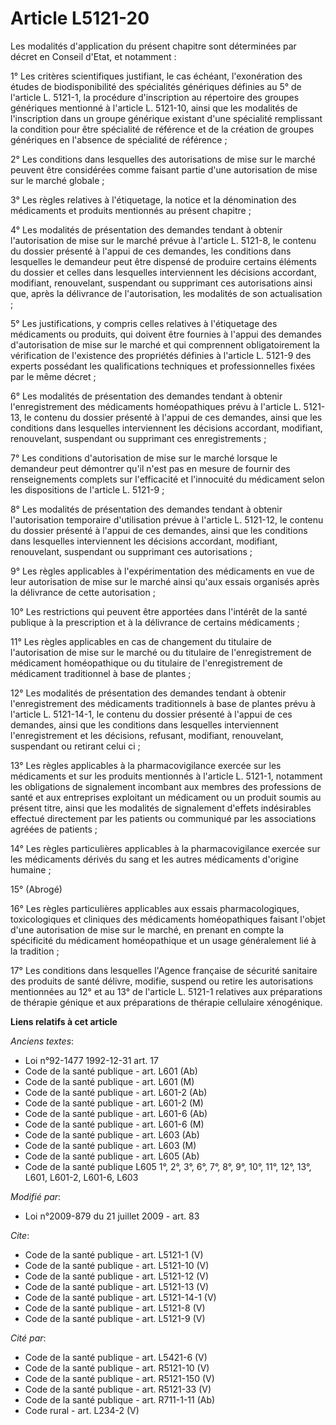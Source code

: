# Article L5121-20

Les modalités d'application du présent chapitre sont déterminées par décret en Conseil d'Etat, et notamment : 

1° Les critères scientifiques justifiant, le cas échéant, l'exonération des études de biodisponibilité des spécialités
génériques définies au 5° de l'article L. 5121-1, la procédure d'inscription au répertoire des groupes génériques mentionné à
l'article L. 5121-10, ainsi que les modalités de l'inscription dans un groupe générique existant d'une spécialité remplissant
la condition pour être spécialité de référence et de la création de groupes génériques en l'absence de spécialité de
référence ; 

2° Les conditions dans lesquelles des autorisations de mise sur le marché peuvent être considérées comme faisant partie d'une
autorisation de mise sur le marché globale ; 

3° Les règles relatives à l'étiquetage, la notice et la dénomination des médicaments et produits mentionnés au présent
chapitre ; 

4° Les modalités de présentation des demandes tendant à obtenir l'autorisation de mise sur le marché prévue à l'article L.
5121-8, le contenu du dossier présenté à l'appui de ces demandes, les conditions dans lesquelles le demandeur peut être
dispensé de produire certains éléments du dossier et celles dans lesquelles interviennent les décisions accordant, modifiant,
renouvelant, suspendant ou supprimant ces autorisations ainsi que, après la délivrance de l'autorisation, les modalités de
son actualisation ; 

5° Les justifications, y compris celles relatives à l'étiquetage des médicaments ou produits, qui doivent être fournies à
l'appui des demandes d'autorisation de mise sur le marché et qui comprennent obligatoirement la vérification de l'existence
des propriétés définies à l'article L. 5121-9 des experts possédant les qualifications techniques et professionnelles fixées
par le même décret ; 

6° Les modalités de présentation des demandes tendant à obtenir l'enregistrement des médicaments homéopathiques prévu à
l'article L. 5121-13, le contenu du dossier présenté à l'appui de ces demandes, ainsi que les conditions dans lesquelles
interviennent les décisions accordant, modifiant, renouvelant, suspendant ou supprimant ces enregistrements ; 

7° Les conditions d'autorisation de mise sur le marché lorsque le demandeur peut démontrer qu'il n'est pas en mesure de
fournir des renseignements complets sur l'efficacité et l'innocuité du médicament selon les dispositions de l'article L.
5121-9 ; 

8° Les modalités de présentation des demandes tendant à obtenir l'autorisation temporaire d'utilisation prévue à l'article L.
5121-12, le contenu du dossier présenté à l'appui de ces demandes, ainsi que les conditions dans lesquelles interviennent les
décisions accordant, modifiant, renouvelant, suspendant ou supprimant ces autorisations ; 

9° Les règles applicables à l'expérimentation des médicaments en vue de leur autorisation de mise sur le marché ainsi qu'aux
essais organisés après la délivrance de cette autorisation ; 

10° Les restrictions qui peuvent être apportées dans l'intérêt de la santé publique à la prescription et à la délivrance de
certains médicaments ; 

11° Les règles applicables en cas de changement du titulaire de l'autorisation de mise sur le marché ou du titulaire de
l'enregistrement de médicament homéopathique ou du titulaire de l'enregistrement de médicament traditionnel à base de
plantes ; 

12° Les modalités de présentation des demandes tendant à obtenir l'enregistrement des médicaments traditionnels à base de
plantes prévu à l'article L. 5121-14-1, le contenu du dossier présenté à l'appui de ces demandes, ainsi que les conditions
dans lesquelles interviennent l'enregistrement et les décisions, refusant, modifiant, renouvelant, suspendant ou retirant
celui ci ; 

13° Les règles applicables à la pharmacovigilance exercée sur les médicaments et sur les produits mentionnés à l'article L.
5121-1, notamment les obligations de signalement incombant aux membres des professions de santé et aux entreprises exploitant
un médicament ou un produit soumis au présent titre, ainsi que les modalités de signalement d'effets indésirables effectué
directement par les patients ou communiqué par les associations agréées de patients ; 

14° Les règles particulières applicables à la pharmacovigilance exercée sur les médicaments dérivés du sang et les autres
médicaments d'origine humaine ; 

15° (Abrogé) 

16° Les règles particulières applicables aux essais pharmacologiques, toxicologiques et cliniques des médicaments
homéopathiques faisant l'objet d'une autorisation de mise sur le marché, en prenant en compte la spécificité du médicament
homéopathique et un usage généralement lié à la tradition ; 

17° Les conditions dans lesquelles l'Agence française de sécurité sanitaire des produits de santé délivre, modifie, suspend
ou retire les autorisations mentionnées au 12° et au 13° de l'article L. 5121-1 relatives aux préparations de thérapie
génique et aux préparations de thérapie cellulaire xénogénique.

**Liens relatifs à cet article**

_Anciens textes_:

  - Loi n°92-1477 1992-12-31 art. 17
  - Code de la santé publique - art. L601 (Ab)
  - Code de la santé publique - art. L601 (M)
  - Code de la santé publique - art. L601-2 (Ab)
  - Code de la santé publique - art. L601-2 (M)
  - Code de la santé publique - art. L601-6 (Ab)
  - Code de la santé publique - art. L601-6 (M)
  - Code de la santé publique - art. L603 (Ab)
  - Code de la santé publique - art. L603 (M)
  - Code de la santé publique - art. L605 (Ab)
  - Code de la santé publique L605 1°, 2°, 3°, 6°, 7°, 8°, 9°, 10°, 11°, 12°, 13°, L601, L601-2, L601-6, L603

_Modifié par_:

  - Loi n°2009-879 du 21 juillet 2009 - art. 83

_Cite_:

  - Code de la santé publique - art. L5121-1 (V)
  - Code de la santé publique - art. L5121-10 (V)
  - Code de la santé publique - art. L5121-12 (V)
  - Code de la santé publique - art. L5121-13 (V)
  - Code de la santé publique - art. L5121-14-1 (V)
  - Code de la santé publique - art. L5121-8 (V)
  - Code de la santé publique - art. L5121-9 (V)

_Cité par_:

  - Code de la santé publique - art. L5421-6 (V)
  - Code de la santé publique - art. R5121-10 (V)
  - Code de la santé publique - art. R5121-150 (V)
  - Code de la santé publique - art. R5121-33 (V)
  - Code de la santé publique - art. R711-1-11 (Ab)
  - Code rural - art. L234-2 (V)
